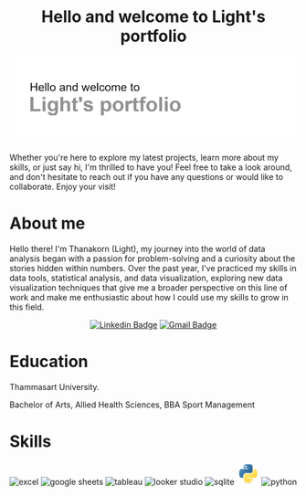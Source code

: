 
<div align="center">
  
# Hello and welcome to Light's portfolio 

</div>

![Banner](https://github.com/Cloudlightt/Cloudlightt/blob/main/header.png)

Whether you're here to explore my latest projects, learn more about my skills, or just say hi, I'm thrilled to have you! 
Feel free to take a look around, and don't hesitate to reach out if you have any questions or would like to collaborate. Enjoy your visit!


# About me
Hello there! I'm Thanakorn (Light), my journey into the world of data analysis began with a passion for problem-solving and a curiosity about the stories hidden within numbers. 
Over the past year, I've practiced my skills in data tools, statistical analysis, and data visualization, exploring new data visualization techniques that give me a broader perspective on this line of work and make me enthusiastic about how I could use my skills to grow in this field. 

<div align="center">
  
  [![Linkedin Badge](https://img.shields.io/badge/-Thanakorn_Sooksanong-blue?style=flat-square&logo=Linkedin&logoColor=white&link=https://www.linkedin.com/in/thanakorn-sooksanong-b55b561ba/)](https://www.linkedin.com/in/thanakorn-sooksanong-b55b561ba/)
  [![Gmail Badge](https://img.shields.io/badge/-Lightthanakorn1997@gmail.com-c14438?style=flat-square&logo=Gmail&logoColor=white&link=mailto:Lightthanakorn1997@gmail.com)](mailto:Lightthanakorn1997@gmail.com)
  
</div>




# Education

Thammasart University.

Bachelor of Arts, Allied Health Sciences, BBA Sport Management


# Skills

<div align="left"> 
  <img src="https://upload.wikimedia.org/wikipedia/commons/thumb/3/34/Microsoft_Office_Excel_%282019%E2%80%93present%29.svg/1200px-Microsoft_Office_Excel_%282019%E2%80%93present%29.svg.png" alt="excel" width="40" height="40"/> 
  <img src="https://cdn-icons-png.freepik.com/512/2875/2875413.png" alt="google sheets" width="40" height="40"/> 
  <img src="https://cdn.filepicker.io/api/file/jZDILlufSOSDOkuJTZ7J" alt="tableau" width="40" height="40"/> 
  <img src="https://www.svgrepo.com/show/354012/looker-icon.svg" alt="looker studio" width="40" height="40"/> 
  <img src="https://www.vectorlogo.zone/logos/sqlite/sqlite-icon.svg" alt="sqlite" width="40" height="40"/>
  <img src="https://raw.githubusercontent.com/devicons/devicon/master/icons/python/python-original.svg" alt="python" width="40" height="40"/> 
  <img src="https://upload.wikimedia.org/wikipedia/commons/thumb/1/1b/R_logo.svg/1200px-R_logo.svg.png" alt="python" width="40" height="40"/>
 
</div> 

  
